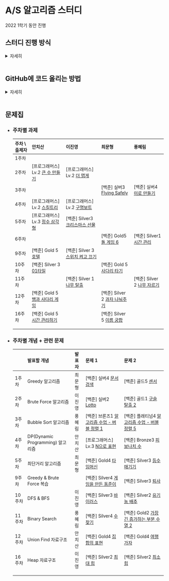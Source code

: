 # A/S 알고리즘 스터디

2022 1학기 동안 진행

## 스터디 진행 방식

<details><summary>자세히</summary>

* ### 개념 스터디

  * 스터디 당일 (토요일 9시)
  * 주차별로 돌아가면서 원하는 개념 발표 + 관련 문제 2개 정해오기
  * 진행방식
    1. 개념 발표
    2. 해당 개념에 대해서 질의응답 등 자유롭게 토의
    3. 관련 문제 다같이 풀어보고 풀이 공유

* ### 과제 (2문제)

  * 진행방식
    1. **공동 2문제 풀어보기 + 코드 리뷰**
       * 토요일까지 문제 골라서 [issue](https://github.com/CBNU-A-S/algorithm-study/issues)랑 [README 표](https://github.com/CBNU-A-S/algorithm-study/main/README.md#%EB%AC%B8%EC%A0%9C%EC%A7%91)에 추가
       * [과제 제출 방식](https://github.com/CBNU-A-S/algorithm-study/main/README.md#%EA%B3%BC%EC%A0%9C-%EC%A0%9C%EC%B6%9C-%EB%B0%A9%EC%8B%9D) 참고
    2. 자유롭게 2문제씩 풀어오기 + 인당 한문제씩 코드리뷰

</details><br>

## GitHub에 코드 올리는 방법

<details><summary>자세히</summary>


### 0. 초기 환경 설정

1. #### 맨 처음, 이 repository를 `fork` 한다.

   <p align="center">
    <img src=".\fork.png" style="zoom:50%;"/>
   </p>

2. #### `fork` 받은 저장소를 자신의 컴퓨터에 clone 받은 뒤 자신의 이름으로 된 폴더를 생성한다.

   앞으로 올리는 모든 파일들은 `자신의 이름`으로 된 폴더 안에 올려야 한다

   <p align="center">
    <img src="./clone.png" style="zoom:50%;"/>
   </p>

   ```bash
   $ git clone [fork한 자신의 repository 주소]
   $ cd alorithm-study
   $ mkdir [자신의 이름]
   ```

   **주의**: IDE로 폴더를 열때 `자신의이름` 폴더를 열어야 `.ide` 같은 에디터 설정 파일들이 엉뚱한데 추가되지 않는다

3. #### upstream 주소 추가

   ```bash
   $ git remote add upstream https://github.com/CBNU-A-S/algorithm-study.git
   $ git remote -v
   ```
<br>

### 1. 저장소 최신으로 업데이트

커밋 내역을 깔끔하게 하기 위해서 `-r` 옵션 사용

```bash
$ git pull -r upstream main
```

<br>

### 2. 문제별로 커밋 생성

* 문제별 고민 시간은 최대 1시간을 넘기지 않는 것이 좋다.

* 코드 리뷰를 진행하므로 최대한 가독성이 좋게 작성하려고 노력해보기

* 커밋하는 방법

  ```bash
  $ git add .
  $ git status
  $ git commit -m "#10 - [프로그래머스] 문자열 압축 / 30분"
  $ git push origin main
  ```

* #### 커밋 메시지 생성 규칙

  `#문제집issue번호 - [문제출처] 문제이름 / 소요시간 (풀지못한 경우 실패)`

  ex) #10 - [프로그래머스] 문자열 압축 / 30분

  > 커밋 메시지에 issue 번호를 포함시키면, 추후에 issue에 해당 커밋들을 모아서 확인할 수 있다.

* #### 문제집 `issue` 번호

  GitHub `issue` 탭에서 확인할 수 있다.

  * 주차별 과제
  * 개념스터디때 풀어본 문제


<br>

### 3. 해당 문제집의 문제들을 다 풀고나면 PR 생성

`fork` 해 온 저장소로 이동해서 Pull Request를 생성한다.

* #### 제목

  `문제집 이슈번호`와 `작성자`를 포함시켜서 작성

  ex) `#10 알고리즘 문제풀이 - chisan01`

* #### 내용

  풀이 간단하게 설명, 문제풀면서 어려웠던 점, 소요시간 등 적어두기

- 주차별 과제의 경우 reviewer 모두 지정하기

<br>

### 4. 코드리뷰 후 merge

* 코드 리뷰 내용은 자유롭게 작성하기
  - 코드에 대해서 궁금한 점 질문
  - 코드에 대한 칭찬
  - 코드 개선 아이디어 건의 (성능, 클린코드 등)
  - 등등 ..
* 코드 리뷰가 끝난 뒤 필요에 따라 추가로 리팩토링하고 커밋 (커밋 형식은 자유)

</details><br>

## 문제집

<!-- <details><summary><strong>주차별 과제</strong></summary><br> -->
* ### 주차별 과제

  | 주차 \ 출제자 | 안치산 | 이진영 | 최문형 | 풍혜림 |
  | ------------- | ------------------------------------------------------------ | ------------------------------------------------------------ | ------ | ------ |
  | 1주차 |  |  |  |  |
  | 2주차 | [프로그래머스] Lv.2 [큰 수 만들기](https://programmers.co.kr/learn/courses/30/lessons/42883) | [프로그래머스] Lv.2 [더 맵게](https://programmers.co.kr/learn/courses/30/lessons/42626) |  |  |
  | 3주차 |  |  | [백준] 실버3 [Flying Safely](https://www.acmicpc.net/problem/9372) | [백준] 실버4 [미로 만들기](https://www.acmicpc.net/problem/1347) |
  | 4주차 | [프로그래머스] Lv.2 [스킬트리](https://programmers.co.kr/learn/courses/30/lessons/49993) | [프로그래머스] Lv.2 [구명보트](https://programmers.co.kr/learn/courses/30/lessons/42885) |  |  |
  | 5주차 | [프로그래머스] Lv.3 [정수 삼각형](https://programmers.co.kr/learn/courses/30/lessons/43105) | [백준] Silver3 [크리스마스 선물](https://www.acmicpc.net/problem/14235) |  |  |
  | 6주차 |  |  | [백준] Gold5 [돌 게임 6](https://www.acmicpc.net/problem/9660) | [백준] Silver1 [시간 관리](https://www.acmicpc.net/problem/1263) |
  | 9주차 | [백준] Gold 5 [호텔](https://www.acmicpc.net/problem/1106) | [백준] Silver 3 [스위치 켜고 끄기](https://www.acmicpc.net/problem/1244) |  |  |
  | 10주차 | [백준] Silver 3 [01타일](https://www.acmicpc.net/problem/1904) |  | [백준] Gold 5 [사다리 타기](https://www.acmicpc.net/problem/2469) |  |
  | 11주차 |  | [백준] Silver 1 [나무 탈출](https://www.acmicpc.net/problem/15900) |  | [백준] Silver 2 [나무 자르기](https://www.acmicpc.net/problem/2805) |
  | 12주차 | [백준] Gold 5 [뱀과 사다리 게임](https://www.acmicpc.net/problem/16928) |  | [백준] Silver 2 [과자 나눠주기](https://www.acmicpc.net/problem/16401) |  |
  | 16주차 | [백준] Gold 5 [시간 관리하기](https://www.acmicpc.net/problem/6068) |  | [백준] Silver 5 [이름 궁합](https://www.acmicpc.net/problem/15312) |  |
  |  |  |  |  |  |
  |  |  |  |  |  |
  |  |  |  |  |  |

<!-- </details> -->

<!-- <details><summary><strong>주차별 개념 + 관련 문제</strong></summary><br> -->
* ### 주차별 개념 + 관련 문제

  |       | 발표할 개념     | 발표자 | 문제 1                                                       | 문제 2                                                    |
  | ----- | --------------- | ------ | ------------------------------------------------------------ | --------------------------------------------------------- |
  | 1주차 | Greedy 알고리즘 | 최문형 | [백준] 실버4 [문서 검색](https://www.acmicpc.net/problem/1543) | [백준] 골드5 [센서](https://www.acmicpc.net/problem/2212) |
  | 2주차 | Brute Force 알고리즘 | 이진영 | [백준] 실버2 [Lotto](https://www.acmicpc.net/problem/6603) | [백준] 골드1 [구슬 탈출 2](https://www.acmicpc.net/problem/13460) |
  | 3주차 | Bubble Sort 알고리즘 | 풍혜림 | [백준] 브론즈1 [알고리즘 수업 - 버블 정렬 1](https://www.acmicpc.net/problem/23968) | [백준] 플래티넘4 [알고리즘 수업 - 버블 정렬 5](https://www.acmicpc.net/problem/24047) |
  | 4주차 | DP(Dynamic Programming) 알고리즘 | 안치산 | [프로그래머스] Lv.3 [N으로 표현](https://programmers.co.kr/learn/courses/30/lessons/42895) | [백준] Bronze3 [피보나치 수](https://www.acmicpc.net/problem/2747) |
  | 5주차 | 최단거리 알고리즘 | 최문형 | [백준] Gold4 [타임머신](https://www.acmicpc.net/problem/11657) | [백준] Silver3 [등수 매기기](https://www.acmicpc.net/problem/2012) |
  | 9주차 | Greedy & Brute Force 복습 | | [백준] Silver4 [게임을 만든 동준이](https://www.acmicpc.net/problem/2847) | [백준] Silver3 [퇴사](https://www.acmicpc.net/problem/14501) |
  | 10주차 | DFS & BFS | 이진영 | [백준] Silver3 [바이러스](https://www.acmicpc.net/problem/2606) | [백준] Silver2 [유기농 배추](https://www.acmicpc.net/problem/1012) |
  | 11주차 | Binary Search | 풍혜림 | [백준] Silver4 [수 찾기](https://www.acmicpc.net/problem/1920) | [백준] Gold2 [가장 긴 증가하는 부분 수열 2](https://www.acmicpc.net/problem/12015) |
  | 12주차 | Union Find 자료구조 | 안치산 | [백준] Gold4 [집합의 표현](https://www.acmicpc.net/problem/1717) | [백준] Gold4 [여행 가자](https://www.acmicpc.net/problem/1976) |
  | 16주차 | Heap 자료구조 | 이진영 | [백준] Silver2 [최대 힙](https://www.acmicpc.net/problem/11279) | [백준] Silver2 [최소 힙](https://www.acmicpc.net/problem/1927) |
  |  |  |  |  |  |
  |  |  |  |  |  |
  |  |  |  |  |  |

<!-- </details><br> -->

